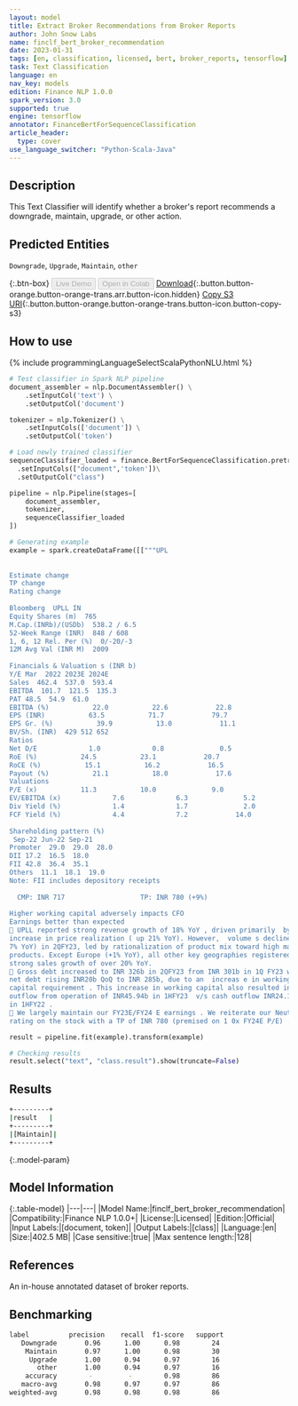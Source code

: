 ```yaml
---
layout: model
title: Extract Broker Recommendations from Broker Reports
author: John Snow Labs
name: finclf_bert_broker_recommendation
date: 2023-01-31
tags: [en, classification, licensed, bert, broker_reports, tensorflow]
task: Text Classification
language: en
nav_key: models
edition: Finance NLP 1.0.0
spark_version: 3.0
supported: true
engine: tensorflow
annotator: FinanceBertForSequenceClassification
article_header:
  type: cover
use_language_switcher: "Python-Scala-Java"
---
```


## Description

This Text Classifier will identify whether a broker's report recommends a downgrade, maintain, upgrade, or other action.

## Predicted Entities

`Downgrade`, `Upgrade`, `Maintain`, `other`

{:.btn-box}
<button class="button button-orange" disabled>Live Demo</button>
<button class="button button-orange" disabled>Open in Colab</button>
[Download](https://s3.amazonaws.com/auxdata.johnsnowlabs.com/finance/models/finclf_bert_broker_recommendation_en_1.0.0_3.0_1675177545178.zip){:.button.button-orange.button-orange-trans.arr.button-icon.hidden}
[Copy S3 URI](s3://auxdata.johnsnowlabs.com/finance/models/finclf_bert_broker_recommendation_en_1.0.0_3.0_1675177545178.zip){:.button.button-orange.button-orange-trans.button-icon.button-copy-s3}

## How to use



<div class="tabs-box" markdown="1">
{% include programmingLanguageSelectScalaPythonNLU.html %}

```python
# Test classifier in Spark NLP pipeline
document_assembler = nlp.DocumentAssembler() \
    .setInputCol('text') \
    .setOutputCol('document')

tokenizer = nlp.Tokenizer() \
    .setInputCols(['document']) \
    .setOutputCol('token')

# Load newly trained classifier
sequenceClassifier_loaded = finance.BertForSequenceClassification.pretrained("finclf_bert_broker_recommendation", "en", "finance/models")\
  .setInputCols(["document",'token'])\
  .setOutputCol("class")

pipeline = nlp.Pipeline(stages=[
    document_assembler, 
    tokenizer,
    sequenceClassifier_loaded    
])

# Generating example
example = spark.createDataFrame([["""UPL 
   
 
Estimate change   
TP change   
Rating change   
 
Bloomberg  UPLL IN  
Equity Shares (m)  765 
M.Cap.(INRb)/(USDb)  538.2 / 6.5  
52-Week Range (INR)  848 / 608  
1, 6, 12 Rel. Per (%)  0/-20/-3  
12M Avg Val (INR M)  2009  
 
Financials & Valuation s (INR b)  
Y/E Mar  2022 2023E 2024E 
Sales  462.4  537.0  593.4  
EBITDA  101.7  121.5  135.3  
PAT 48.5  54.9  61.0  
EBITDA (%)           22.0           22.6            22.8  
EPS (INR)           63.5           71.7            79.7  
EPS Gr. (%)           39.9           13.0            11.1  
BV/Sh. (INR)  429 512 652 
Ratios        
Net D/E             1.0             0.8              0.5  
RoE (%)           24.5           23.1            20.7  
RoCE (%)           15.1           16.2            16.5  
Payout (%)           21.1           18.0            17.6  
Valuations        
P/E (x)           11.3           10.0              9.0  
EV/EBITDA (x)             7.6             6.3              5.2  
Div Yield (%)             1.4             1.7              2.0  
FCF Yield (%)             4.4             7.2            14.0  
 
Shareholding pattern (%)  
 Sep-22 Jun-22 Sep-21 
Promoter  29.0  29.0  28.0  
DII 17.2  16.5  18.0  
FII 42.8  36.4  35.1  
Others  11.1  18.1  19.0  
Note: FII includes depository receipts  
 
  CMP: INR 717                   TP: INR 780 (+9%)                       Neutral  
 
Higher working capital adversely impacts CFO  
Earnings better than expected    
 UPLL reported strong revenue growth of 18% YoY , driven primarily  by an 
increase in price realization ( up 21% YoY). However,  volume s declined (down 
7% YoY) in 2QFY23, led by rationalization of product mix toward high margin 
products. Except Europe (+1% YoY), all other key geographies registered a 
strong sales growth of over 20% YoY.  
 Gross debt increased to INR 326b in 2QFY23 from INR 301b in 1Q FY23 with 
net debt rising INR20b QoQ to INR 285b, due to an  increas e in working 
capital requirement . This increase in working capital also resulted in cash 
outflow from operation of INR45.94b in 1HFY23  v/s cash outflow INR24.15b 
in 1HFY22 .  
 We largely maintain our FY23E/FY24 E earnings . We reiterate our Neutral 
rating on the stock with a TP of INR 780 (premised on 1 0x FY24E P/E) ."""]]).toDF("text")

result = pipeline.fit(example).transform(example)

# Checking results
result.select("text", "class.result").show(truncate=False)
```

</div>

## Results

```bash
+---------+
|result   |
+---------+
|[Maintain]|
+---------+
```

{:.model-param}
## Model Information

{:.table-model}
|---|---|
|Model Name:|finclf_bert_broker_recommendation|
|Compatibility:|Finance NLP 1.0.0+|
|License:|Licensed|
|Edition:|Official|
|Input Labels:|[document, token]|
|Output Labels:|[class]|
|Language:|en|
|Size:|402.5 MB|
|Case sensitive:|true|
|Max sentence length:|128|

## References

An in-house annotated dataset of broker reports.

## Benchmarking

```bash
label          precision    recall  f1-score   support
   Downgrade       0.96      1.00      0.98        24
    Maintain       0.97      1.00      0.98        30
     Upgrade       1.00      0.94      0.97        16
       other       1.00      0.94      0.97        16
    accuracy        -         -        0.98        86
   macro-avg       0.98      0.97      0.97        86
weighted-avg       0.98      0.98      0.98        86
```
